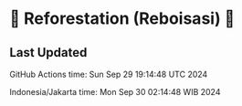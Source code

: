 
# 🌳 Reforestation (Reboisasi) 🌲

## Last Updated

GitHub Actions time: Sun Sep 29 19:14:48 UTC 2024

Indonesia/Jakarta time: Mon Sep 30 02:14:48 WIB 2024
